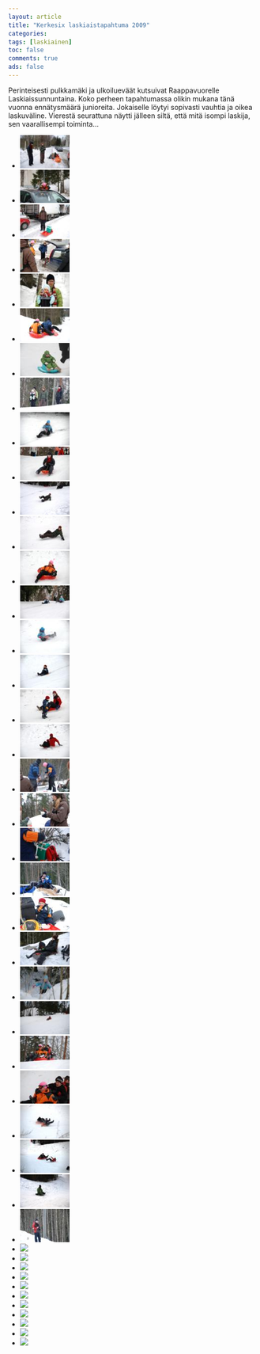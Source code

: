 ```yaml
---
layout: article 
title: "Kerkesix laskiaistapahtuma 2009" 
categories: 
tags: [laskiainen]
toc: false 
comments: true 
ads: false 
---
```


Perinteisesti pulkkamäki ja ulkoilueväät kutsuivat Raappavuorelle
Laskiaissunnuntaina. Koko perheen tapahtumassa olikin mukana tänä vuonna
ennätysmäärä junioreita. Jokaiselle löytyi sopivasti vauhtia ja oikea
laskuväline. Vierestä seurattuna näytti jälleen siltä, että mitä isompi
laskija, sen vaarallisempi toiminta…

<div class="image-gallery" markdown="1">

-   [![](/images/laskiainen-2009/Thumbnails/Laskiainen%2020090222%20001.jpg)](/images/laskiainen-2009/Laskiainen%2020090222%20001.jpg)
-   [![](/images/laskiainen-2009/Thumbnails/Laskiainen%2020090222%20006.jpg)](/images/laskiainen-2009/Laskiainen%2020090222%20006.jpg)
-   [![](/images/laskiainen-2009/Thumbnails/Laskiainen%2020090222%20010.jpg)](/images/laskiainen-2009/Laskiainen%2020090222%20010.jpg)
-   [![](/images/laskiainen-2009/Thumbnails/Laskiainen%2020090222%20013.jpg)](/images/laskiainen-2009/Laskiainen%2020090222%20013.jpg)
-   [![](/images/laskiainen-2009/Thumbnails/Laskiainen%2020090222%20017.jpg)](/images/laskiainen-2009/Laskiainen%2020090222%20017.jpg)
-   [![](/images/laskiainen-2009/Thumbnails/Laskiainen%2020090222%20018.jpg)](/images/laskiainen-2009/Laskiainen%2020090222%20018.jpg)
-   [![](/images/laskiainen-2009/Thumbnails/Laskiainen%2020090222%20029.jpg)](/images/laskiainen-2009/Laskiainen%2020090222%20029.jpg)
-   [![](/images/laskiainen-2009/Thumbnails/Laskiainen%2020090222%20045.jpg)](/images/laskiainen-2009/Laskiainen%2020090222%20045.jpg)
-   [![](/images/laskiainen-2009/Thumbnails/Laskiainen%2020090222%20047.jpg)](/images/laskiainen-2009/Laskiainen%2020090222%20047.jpg)
-   [![](/images/laskiainen-2009/Thumbnails/Laskiainen%2020090222%20052.jpg)](/images/laskiainen-2009/Laskiainen%2020090222%20052.jpg)
-   [![](/images/laskiainen-2009/Thumbnails/Laskiainen%2020090222%20068.jpg)](/images/laskiainen-2009/Laskiainen%2020090222%20068.jpg)
-   [![](/images/laskiainen-2009/Thumbnails/Laskiainen%2020090222%20070.jpg)](/images/laskiainen-2009/Laskiainen%2020090222%20070.jpg)
-   [![](/images/laskiainen-2009/Thumbnails/Laskiainen%2020090222%20083.jpg)](/images/laskiainen-2009/Laskiainen%2020090222%20083.jpg)
-   [![](/images/laskiainen-2009/Thumbnails/Laskiainen%2020090222%20093.jpg)](/images/laskiainen-2009/Laskiainen%2020090222%20093.jpg)
-   [![](/images/laskiainen-2009/Thumbnails/Laskiainen%2020090222%20100.jpg)](/images/laskiainen-2009/Laskiainen%2020090222%20100.jpg)
-   [![](/images/laskiainen-2009/Thumbnails/Laskiainen%2020090222%20106.jpg)](/images/laskiainen-2009/Laskiainen%2020090222%20106.jpg)
-   [![](/images/laskiainen-2009/Thumbnails/Laskiainen%2020090222%20108.jpg)](/images/laskiainen-2009/Laskiainen%2020090222%20108.jpg)
-   [![](/images/laskiainen-2009/Thumbnails/Laskiainen%2020090222%20116.jpg)](/images/laskiainen-2009/Laskiainen%2020090222%20116.jpg)
-   [![](/images/laskiainen-2009/Thumbnails/Laskiainen%2020090222%20125.jpg)](/images/laskiainen-2009/Laskiainen%2020090222%20125.jpg)
-   [![](/images/laskiainen-2009/Thumbnails/Laskiainen%2020090222%20133.jpg)](/images/laskiainen-2009/Laskiainen%2020090222%20133.jpg)
-   [![](/images/laskiainen-2009/Thumbnails/Laskiainen%2020090222%20142.jpg)](/images/laskiainen-2009/Laskiainen%2020090222%20142.jpg)
-   [![](/images/laskiainen-2009/Thumbnails/Laskiainen%2020090222%20143.jpg)](/images/laskiainen-2009/Laskiainen%2020090222%20143.jpg)
-   [![](/images/laskiainen-2009/Thumbnails/Laskiainen%2020090222%20150.jpg)](/images/laskiainen-2009/Laskiainen%2020090222%20150.jpg)
-   [![](/images/laskiainen-2009/Thumbnails/Laskiainen%2020090222%20154.jpg)](/images/laskiainen-2009/Laskiainen%2020090222%20154.jpg)
-   [![](/images/laskiainen-2009/Thumbnails/Laskiainen%2020090222%20157.jpg)](/images/laskiainen-2009/Laskiainen%2020090222%20157.jpg)
-   [![](/images/laskiainen-2009/Thumbnails/Laskiainen%2020090222%20168.jpg)](/images/laskiainen-2009/Laskiainen%2020090222%20168.jpg)
-   [![](/images/laskiainen-2009/Thumbnails/Laskiainen%2020090222%20183.jpg)](/images/laskiainen-2009/Laskiainen%2020090222%20183.jpg)
-   [![](/images/laskiainen-2009/Thumbnails/Laskiainen%2020090222%20188.jpg)](/images/laskiainen-2009/Laskiainen%2020090222%20188.jpg)
-   [![](/images/laskiainen-2009/Thumbnails/Laskiainen%2020090222%20196.jpg)](/images/laskiainen-2009/Laskiainen%2020090222%20196.jpg)
-   [![](/images/laskiainen-2009/Thumbnails/Laskiainen%2020090222%20200.jpg)](/images/laskiainen-2009/Laskiainen%2020090222%20200.jpg)
-   [![](/images/laskiainen-2009/Thumbnails/Laskiainen%2020090222%20215.jpg)](/images/laskiainen-2009/Laskiainen%2020090222%20215.jpg)
-   [![](/images/laskiainen-2009/Thumbnails/Laskiainen%2020090222%20219.jpg)](/images/laskiainen-2009/Laskiainen%2020090222%20219.jpg)
-   [![](/images/laskiainen-2009/Thumbnails/Äkäslompolo%20∩09%20037.JPG)](/images/laskiainen-2009/Äkäslompolo%20∩09%20037.JPG)
-   [![](/images/laskiainen-2009/Thumbnails/Äkäslompolo%20∩09%20038.JPG)](/images/laskiainen-2009/Äkäslompolo%20∩09%20038.JPG)
-   [![](/images/laskiainen-2009/Thumbnails/Äkäslompolo%20∩09%20039.JPG)](/images/laskiainen-2009/Äkäslompolo%20∩09%20039.JPG)
-   [![](/images/laskiainen-2009/Thumbnails/Äkäslompolo%20∩09%20040.JPG)](/images/laskiainen-2009/Äkäslompolo%20∩09%20040.JPG)
-   [![](/images/laskiainen-2009/Thumbnails/Äkäslompolo%20∩09%20041.JPG)](/images/laskiainen-2009/Äkäslompolo%20∩09%20041.JPG)
-   [![](/images/laskiainen-2009/Thumbnails/Äkäslompolo%20∩09%20043.JPG)](/images/laskiainen-2009/Äkäslompolo%20∩09%20043.JPG)
-   [![](/images/laskiainen-2009/Thumbnails/Äkäslompolo%20∩09%20044.JPG)](/images/laskiainen-2009/Äkäslompolo%20∩09%20044.JPG)
-   [![](/images/laskiainen-2009/Thumbnails/Äkäslompolo%20∩09%20045.JPG)](/images/laskiainen-2009/Äkäslompolo%20∩09%20045.JPG)
-   [![](/images/laskiainen-2009/Thumbnails/Äkäslompolo%20∩09%20046.JPG)](/images/laskiainen-2009/Äkäslompolo%20∩09%20046.JPG)
-   [![](/images/laskiainen-2009/Thumbnails/Äkäslompolo%20∩09%20047.JPG)](/images/laskiainen-2009/Äkäslompolo%20∩09%20047.JPG)
-   [![](/images/laskiainen-2009/Thumbnails/Äkäslompolo_∩09_042.JPG)](/images/laskiainen-2009/Äkäslompolo_∩09_042.JPG)

</div>
